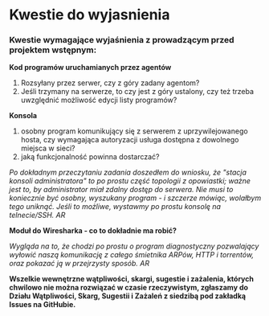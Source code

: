 # Kwestie do wyjasnienia

### Kwestie wymagające wyjaśnienia z prowadzącym przed projektem wstępnym:

**Kod programów uruchamianych przez agentów**
1. Rozsyłany przez serwer, czy z góry zadany agentom?
2. Jeśli trzymany na serwerze, to czy jest z góry ustalony, czy też trzeba uwzględnić możliwość edycji listy programów?

**Konsola**
1. osobny program komunikujący się z serwerem z uprzywilejowanego hosta, czy wymagająca autoryzacji usługa dostępna z dowolnego miejsca w sieci?
2. jaką funkcjonalność powinna dostarczać?

*Po dokładnym przeczytaniu zadania doszedłem do wniosku, że "stacja konsoli administratora" to po prostu część topologii z opowiastki; ważne jest to, by administrator miał zdalny dostęp do serwera. Nie musi to koniecznie być osobny, wyszukany program - i szczerze mówiąc, wolałbym tego uniknąć. Jeśli to możliwe, wystawmy po prostu konsolę na telnecie/SSH. AR*

**Moduł do Wiresharka - co to dokładnie ma robić?**

*Wygląda na to, że chodzi po prostu o program diagnostyczny pozwalający wyłowić naszą komunikację z całego śmietnika ARPów, HTTP i torrentów, oraz pokazać ją w przejrzysty sposób. AR*

**Wszelkie wewnętrzne wątpliwości, skargi, sugestie i zażalenia, których chwilowo nie można rozwiązać w czasie rzeczywistym, zgłaszamy do Działu Wątpliwości, Skarg, Sugestii i Zażaleń z siedzibą pod zakładką Issues na GitHubie.**
